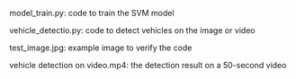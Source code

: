 
model_train.py: code to train the SVM model  

vehicle_detectio.py: code to detect vehicles on the image or video  

test_image.jpg: example image to verify the code  

vehicle detection on video.mp4: the detection result on a 50-second video  
